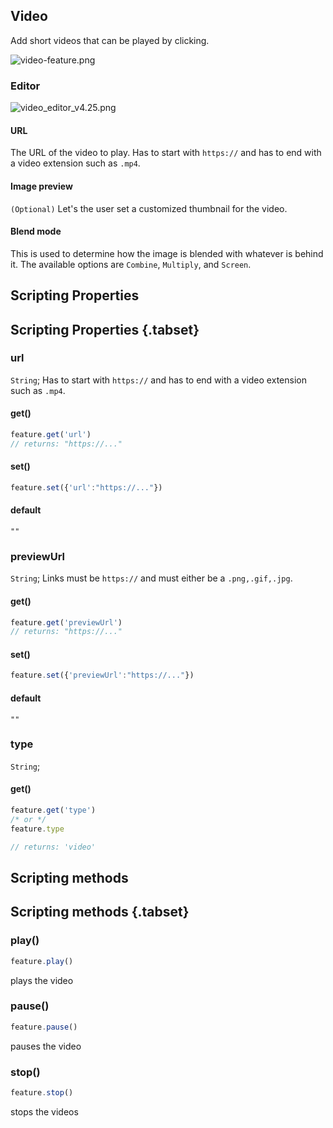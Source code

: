 ## Video

Add short videos that can be played by clicking.

![video-feature.png](/video-feature.png)

### Editor

![video_editor_v4.25.png](/video_editor_v4.25.png)

#### URL

The URL of the video to play. Has to start with `https://` and has to end with a video extension such as `.mp4`.

#### Image preview

`(Optional)` Let's the user set a customized thumbnail for the video.

#### Blend mode

This is used to determine how the image is blended with whatever is behind it. The available options are `Combine`, `Multiply`, and `Screen`.


## Scripting Properties
## Scripting Properties {.tabset}
### url
`String`; Has to start with `https://` and has to end with a video extension such as `.mp4`.

#### get()

```js
feature.get('url')
// returns: "https://..."
```

#### set()

```js
feature.set({'url':"https://..."})
```

#### default

`""`

### previewUrl
`String`; Links must be `https://` and must either be a `.png,.gif,.jpg`.

#### get()

```js
feature.get('previewUrl')
// returns: "https://..."
```

#### set()

```js
feature.set({'previewUrl':"https://..."})
```

#### default

`""`

### type
`String`;

#### get()

```js
feature.get('type')
/* or */
feature.type

// returns: 'video'
```


## Scripting methods
## Scripting methods {.tabset}

### play()

```js
feature.play()
```
plays the video

### pause()
```js
feature.pause()
```
pauses the video

### stop()
```js
feature.stop()
```
stops the videos